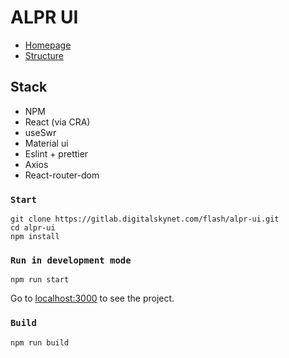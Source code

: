 # ALPR UI

- [Homepage](https://gitlab.digitalskynet.com/flash/alpr-ui)
- [Structure](https://www.figma.com/file/MdaSvgEyrdQA6gSDTultjV/Untitled?node-id=0%3A1)

## Stack

- NPM
- React (via CRA)
- useSwr
- Material ui
- Eslint + prettier
- Axios
- React-router-dom

### `Start`

```
git clone https://gitlab.digitalskynet.com/flash/alpr-ui.git
cd alpr-ui
npm install
```

### `Run in development mode`

```
npm run start
```

Go to [localhost:3000](http://localhost:3000) to see the project.

### `Build`

```
npm run build
```
